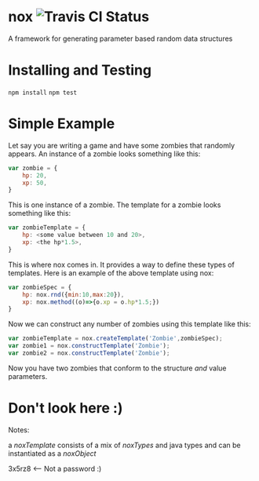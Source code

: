 nox ![Travis CI Status](https://api.travis-ci.org/johanjordaan/nox.svg?branch=master "Travis CI Status")
===

A framework for generating parameter based random data structures

Installing and Testing
=======================
`npm install`
`npm test`


Simple Example
==============

Let say you are writing a game and have some zombies that randomly appears. An instance of a zombie looks something like this:

```javascript
var zombie = {
	hp: 20,
	xp: 50,
}
```
This is one instance of a zombie. The template for a zombie looks something like this:
```javascript
var zombieTemplate = {
	hp: <some value between 10 and 20>,
	xp: <the hp*1.5>,
}
```
This is where nox comes in. It provides a way to define these types of templates. Here is an example of the above template using nox:
```javascript
var zombieSpec = {
	hp: nox.rnd({min:10,max:20}),
	xp: nox.method((o)=>{o.xp = o.hp*1.5;})
}
```

Now we can construct any number of zombies using this template like this:
```javascript
var zombieTemplate = nox.createTemplate('Zombie',zombieSpec);
var zombie1 = nox.constructTemplate('Zombie');
var zombie2 = nox.constructTemplate('Zombie');
```

Now you have two zombies that conform to the structure *and* value parameters.  





Don't look here :)
==================
Notes:

a *noxTemplate* consists of a mix of
*noxTypes* and java types
and can be instantiated as a *noxObject*

3x5rz8 <-- Not a password :)
